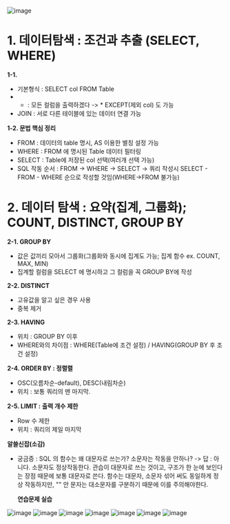 ![image](https://github.com/user-attachments/assets/f878fb24-ae89-4bad-90fd-c7575b9636c9)

# 1. 데이터탐색 : 조건과 추출 (SELECT, WHERE)
**1-1.**
- 기본형식 : SELECT col FROM Table
- * : 모든 컬럼을 출력하겠다 -> * EXCEPT(제외 col) 도 가능
- JOIN : 서로 다른 테이블에 있는 데이터 연결 가능

**1-2. 문법 핵심 정리**
- FROM : 데이터의 table 명시, AS 이용한 별칭 설정 가능
- WHERE : FROM 에 명시된 Table 데이터 필터링
- SELECT : Table에 저장된 col 선택(여러개 선택 가능)
- SQL 작동 순서 : FROM -> WHERE -> SELECT
    -> 쿼리 작성시 SELECT - FROM - WHERE 순으로 작성할 것임(WHERE->FROM 불가능)

# 2. 데이터 탐색 : 요약(집계, 그룹화); COUNT, DISTINCT, GROUP BY
**2-1. GROUP BY**
- 값은 값끼리 모아서 그룹화(그룹화와 동시에 집계도 가능; 집계 함수 ex. COUNT, MAX, MIN)
- 집계할 컬럼을 SELECT 에 명시하고 그 컬럼을 꼭 GROUP BY에 작성

**2-2. DISTINCT** 
- 고유값을 알고 싶은 경우 사용
- 중복 제거

**2-3. HAVING**
- 위치 : GROUP BY 이후
- WHERE와의 차이점 : WHERE(Table에 조건 설정) / HAVING(GROUP BY 후 조건 설정)

**2-4. ORDER BY : 정렬렬**
- OSC(오름차순-default), DESC(내림차순)
- 위치 : 보통 쿼리의 맨 마지막.

**2-5. LIMIT : 출력 개수 제한**
- Row 수 제한
- 위치 : 쿼리의 제일 마지막

**알쓸신잡(소감)**
- 궁금증 : SQL 의 함수는 왜 대문자로 쓰는가? 소문자는 작동을 안하나?
    -> 답 : 아니다. 소문자도 정상작동한다. 관습이 대문자로 쓰는 것이고, 구조가 한 눈에 보인다는 장점 때문에 보통 대문자로 쓴다. 함수는 대문자, 소문자 섞어 써도 동일하게 정상 작동하지만, "" 안 문자는 대소문자를 구분하기 때문에 이를 주의해야한다.

  **연습문제 실습**
  
![image](https://github.com/user-attachments/assets/53d0ce8f-64e7-45d6-9d43-04568ab1a6de)
![image](https://github.com/user-attachments/assets/302d524b-a65f-4870-ae09-3623dbe0461a)
![image](https://github.com/user-attachments/assets/f176bdec-10be-4de2-a0cc-28f3e3569a7d)
![image](https://github.com/user-attachments/assets/e4bfa327-582e-4b58-9749-cdc1eb3e94a2)
![image](https://github.com/user-attachments/assets/ae118904-bfdf-42f1-8e55-ee244439e4ca)
![image](https://github.com/user-attachments/assets/d5c9f208-ce10-45ff-a2f6-4e03a02bcb78)
![image](https://github.com/user-attachments/assets/60df6db8-0088-43db-9034-edc6522579e3)


  

